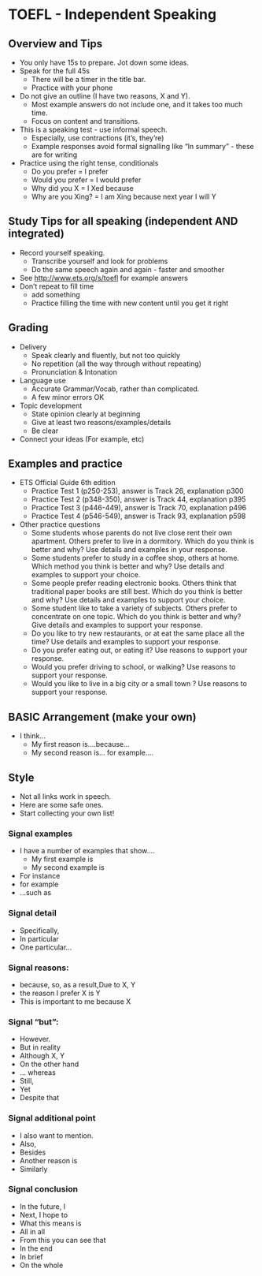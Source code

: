 # TOEFL - Independent Speaking

## Overview and Tips
* You only have 15s to prepare. Jot down some ideas.
* Speak for the full 45s  
    * There will be a timer in the title bar.
    * Practice with your phone
* Do not give an outline (I have two reasons, X and Y).
    * Most example answers do not include one, and it takes too much time.
    * Focus on content and transitions.
* This is a speaking test - use informal speech.
    * Especially, use contractions (it’s, they’re)
    * Example responses avoid formal signalling like “In summary” - these are for writing
* Practice using the right tense, conditionals
    * Do you prefer  =   I prefer
    * Would you prefer   =   I would prefer
    * Why did you X  =   I Xed because
    * Why are you Xing?  =   I am Xing because next year I will Y
## Study Tips for all speaking (independent AND integrated)
* Record yourself speaking.
    * Transcribe yourself and look for problems
    * Do the same speech again and again - faster and smoother
* See http://www.ets.org/s/toefl for example answers
* Don’t repeat to fill time
    * add something
    * Practice filling the time with new content until you get it right


## Grading
* Delivery
    * Speak clearly and fluently, but not too quickly
    * No repetition (all the way through without repeating)
    * Pronunciation & Intonation
* Language use
    * Accurate Grammar/Vocab, rather than complicated.
    * A few minor errors OK
* Topic development
    * State opinion clearly at beginning
    * Give at least two reasons/examples/details
    * Be clear
* Connect your ideas (For example, etc)



## Examples and practice

* ETS Official Guide 6th edition
    * Practice Test 1 (p250-253), answer is Track 26, explanation p300
    * Practice Test 2 (p348-350), answer is Track 44, explanation p395
    * Practice Test 3 (p446-449), answer is Track 70, explanation p496
    * Practice Test 4 (p546-549), answer is Track 93, explanation p598
* Other practice questions
    * Some students whose parents do not live close rent their own apartment. Others prefer to live in a dormitory. Which do you think is better and why? Use details and examples in your response.
    * Some students prefer to study in a coffee shop, others at home.  Which method you think is better and why? Use details and examples to support your choice.
    * Some people prefer reading electronic books. Others think that traditional paper books are still best. Which do you think is better and why? Use details and examples to support your choice.
    * Some student like to take a variety of subjects. Others prefer to concentrate on one topic. Which do you think is better and why? Give details and examples to support your response.
    * Do you like to try new restaurants, or at eat the same place all the time? Use details and examples to support your response.
    * Do you prefer eating out, or eating it? Use reasons to support your response.
    * Would you prefer driving to school, or walking? Use reasons to support your response.
    * Would you like to live in a big city or a small town ? Use reasons to support your response.


## BASIC Arrangement (make your own)
* I think...
    * My first reason is....because...
    * My second reason is... for example....

##  Style
* Not all links work in speech. 
* Here are some safe ones. 
* Start collecting your own list!

### Signal examples
* I have a number of examples that show....
    * My first example is
    * My second example is
* For instance
* for example
* ...such as

### Signal detail
* Specifically,
* In particular
* One particular...

### Signal reasons:
* because,  so, as a result,Due to X, Y
* the reason I prefer X is Y
* This is important to me because X

### Signal “but”:
* However.            
* But in reality 
* Although X, Y
* On the other hand   
* ... whereas        
* Still,
* Yet                 
* Despite that   

### Signal additional point
* I also want to mention. 
* Also,  
* Besides
* Another reason is        
* Similarly

### Signal conclusion
* In the future, I        
* Next, I hope to            
* What this means is
* All in all              
* From this you can see that  
* In the end 
* In brief                
* On the whole 


